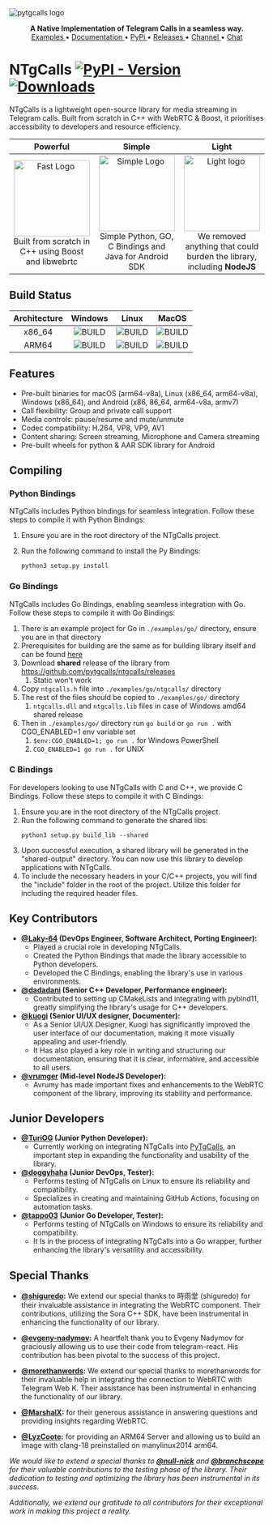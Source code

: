 <img src="https://raw.githubusercontent.com/pytgcalls/ntgcalls/master/.github/images/banner.png" alt="pytgcalls logo" />
<p align="center">
    <b>A Native Implementation of Telegram Calls in a seamless way.</b>
    <br>
    <a href="https://github.com/pytgcalls/ntgcalls/tree/master/examples">
        Examples
    </a>
    •
    <a href="https://pytgcalls.github.io/">
        Documentation
    </a>
    •
    <a href="https://pypi.org/project/ntgcalls/">
        PyPi
    </a>
    •
    <a href="https://github.com/pytgcalls/ntgcalls/releases">
        Releases
    </a>
    •
    <a href="https://t.me/pytgcallsnews">
        Channel
    </a>
    •
    <a href="https://t.me/pytgcallschat">
        Chat
    </a>
</p>

# NTgCalls [![PyPI - Version](https://img.shields.io/pypi/v/ntgcalls?logo=python&logoColor=%23959DA5&label=pypi&labelColor=%23282f37)](https://pypi.org/project/ntgcalls/) [![Downloads](https://img.shields.io/pepy/dt/ntgcalls?logoColor=%23959DA5&labelColor=%23282f37&color=%2328A745)](https://pepy.tech/project/ntgcalls)
NTgCalls is a lightweight open-source library for media streaming in Telegram calls. Built from scratch in C++ with WebRTC & Boost, it prioritises accessibility to developers and resource efficiency.

|                                                                                     Powerful                                                                                      |                                                                                            Simple                                                                                            |                                                                                                   Light                                                                                                    |
|:---------------------------------------------------------------------------------------------------------------------------------------------------------------------------------:|:--------------------------------------------------------------------------------------------------------------------------------------------------------------------------------------------:|:----------------------------------------------------------------------------------------------------------------------------------------------------------------------------------------------------------:|
| <img src="https://raw.githubusercontent.com/pytgcalls/ntgcalls/master/.github/images/fast.gif" width=150 alt="Fast Logo"/><br>Built from scratch in C++ using Boost and libwebrtc | <img src="https://raw.githubusercontent.com/pytgcalls/ntgcalls/master/.github/images/simple.gif" width=150 alt="Simple Logo"/><br>Simple Python, GO, C Bindings and Java for Android SDK<br> | <img src="https://raw.githubusercontent.com/pytgcalls/ntgcalls/master/.github/images/light.gif" width=150 alt="Light logo"/><br>We removed anything that could burden the library, including <b>NodeJS</b> |

## Build Status
| Architecture |                                                                   Windows                                                                   |                                                                Linux                                                                |                                                                  MacOS                                                                  |
|:------------:|:-------------------------------------------------------------------------------------------------------------------------------------------:|:-----------------------------------------------------------------------------------------------------------------------------------:|:---------------------------------------------------------------------------------------------------------------------------------------:|
|    x86_64    |   ![BUILD](https://img.shields.io/badge/build-passing-dark_green?logo=windows11&logoColor=%23959DA5&labelColor=%23282f37&color=%2328A745)   | ![BUILD](https://img.shields.io/badge/build-passing-dark_green?logo=linux&logoColor=%23959DA5&labelColor=%23282f37&color=%2328A745) | ![BUILD](https://img.shields.io/badge/build-unsupported-dark_green?logo=apple&logoColor=%23959DA5&labelColor=%23282f37&color=%23959DA5) |
|    ARM64     | ![BUILD](https://img.shields.io/badge/build-unsupported-dark_green?logo=windows11&logoColor=%23959DA5&labelColor=%23282f37&color=%23959DA5) | ![BUILD](https://img.shields.io/badge/build-passing-dark_green?logo=linux&logoColor=%23959DA5&labelColor=%23282f37&color=%2328A745) |   ![BUILD](https://img.shields.io/badge/build-passing-dark_green?logo=apple&logoColor=%23959DA5&labelColor=%23282f37&color=%2328A745)   |

## Features
- Pre-built binaries for macOS (arm64-v8a), Linux (x86_64, arm64-v8a), Windows (x86_64), and Android (x86, 86_64, arm64-v8a, armv7)
- Call flexibility: Group and private call support
- Media controls: pause/resume and mute/unmute
- Codec compatibility: H.264, VP8, VP9, AV1
- Content sharing: Screen streaming, Microphone and Camera streaming
- Pre-built wheels for python & AAR SDK library for Android

## Compiling

### Python Bindings
NTgCalls includes Python bindings for seamless integration. Follow these steps to compile it with Python Bindings:
1. Ensure you are in the root directory of the NTgCalls project.
2. Run the following command to install the Py Bindings:

   ```shell
   python3 setup.py install
   ```
### Go Bindings
NTgCalls includes Go Bindings, enabling seamless integration with Go. Follow these steps to compile it with Go Bindings:
1. There is an example project for Go in `./examples/go/` directory, ensure you are in that directory
2. Prerequisites for building are the same as for building library itself and can be found [here](https://pytgcalls.github.io/NTgCalls/Build%20Guide#Installing=Prerequisites)
3. Download **shared** release of the library from https://github.com/pytgcalls/ntgcalls/releases
    1. Static won't work
4. Copy `ntgcalls.h` file into `./examples/go/ntgcalls/` directory
5. The rest of the files should be copied to `./examples/go/` directory
    1. `ntgcalls.dll` and `ntgcalls.lib` files in case of Windows amd64 shared release
6. Then in `./examples/go/` directory run `go build` or `go run .` with CGO_ENABLED=1 env variable set
    1. `$env:CGO_ENABLED=1; go run .` for Windows PowerShell
    2. `CGO_ENABLED=1 go run .` for UNIX


### C Bindings
For developers looking to use NTgCalls with C and C++, we provide C Bindings. Follow these steps to compile it with C Bindings:
1. Ensure you are in the root directory of the NTgCalls project.
2. Run the following command to generate the shared libs:
   ```shell
   python3 setup.py build_lib --shared
   ```
3. Upon successful execution, a shared library will be generated in the "shared-output" directory. 
   You can now use this library to develop applications with NTgCalls.
4. To include the necessary headers in your C/C++ projects, you will find the "include" folder in the root of the project. 
   Utilize this folder for including the required header files.

## Key Contributors
* <b><a href="https://github.com/Laky-64">@Laky-64</a> (DevOps Engineer, Software Architect, Porting Engineer):</b>
    * Played a crucial role in developing NTgCalls.
    * Created the Python Bindings that made the library accessible to Python developers.
    * Developed the C Bindings, enabling the library's use in various environments.
* <b><a href="https://github.com/dadadani">@dadadani</a> (Senior C++ Developer, Performance engineer):</b>
    * Contributed to setting up CMakeLists and integrating with pybind11,
      greatly simplifying the library's usage for C++ developers.
* <b><a href="https://github.com/kuogi">@kuogi</a> (Senior UI/UX designer, Documenter):</b>
    * As a Senior UI/UX Designer, Kuogi has significantly improved the user interface of our documentation, 
      making it more visually appealing and user-friendly.
    * It Has also played a key role in writing and structuring our documentation, ensuring that it is clear,
      informative, and accessible to all users.
* <b><a href="https://github.com/vrumger">@vrumger</a> (Mid-level NodeJS Developer):</b>
    * Avrumy has made important fixes and enhancements to the WebRTC component of the library, 
      improving its stability and performance.

## Junior Developers
* <b><a href="https://github.com/TuriOG">@TuriOG</a> (Junior Python Developer):</b>
    * Currently working on integrating NTgCalls into <a href="//github.com/pytgcalls/pytgcalls">PyTgCalls</a>, an important step
      in expanding the functionality and usability of the library.
* <b><a href="https://github.com/doggyhaha">@doggyhaha</a> (Junior DevOps, Tester):</b>
    * Performs testing of NTgCalls on Linux to ensure its reliability and compatibility.
    * Specializes in creating and maintaining GitHub Actions, focusing on automation tasks.
* <b><a href="https://github.com/tappo03">@tappo03</a> (Junior Go Developer, Tester):</b>
    * Performs testing of NTgCalls on Windows to ensure its reliability and compatibility.
    * It Is in the process of integrating NTgCalls into a Go wrapper, further enhancing the library's
      versatility and accessibility.

## Special Thanks
* <b><a href="https://github.com/shiguredo">@shiguredo</a>:</b>
  We extend our special thanks to 時雨堂 (shiguredo) for their invaluable assistance in integrating the WebRTC component. Their contributions,
  utilizing the Sora C++ SDK, have been instrumental in enhancing the functionality of our library.

* <b><a href="https://github.com/evgeny-nadymov">@evgeny-nadymov</a>:</b>
  A heartfelt thank you to Evgeny Nadymov for graciously allowing us to use their code from telegram-react.
  His contribution has been pivotal to the success of this project.

* <b><a href="https://github.com/morethanwords">@morethanwords</a>:</b>
  We extend our special thanks to morethanwords for their invaluable help in integrating the connection to WebRTC with Telegram Web K. 
  Their assistance has been instrumental in enhancing the functionality of our library.

* <b><a href="https://github.com/MarshalX">@MarshalX</a>:</b> for their generous assistance in answering questions and providing insights regarding WebRTC.

* <b><a href="https://github.com/LyzCoote">@LyzCoote</a>:</b> for providing an ARM64 Server and allowing us to build an image with clang-18 preinstalled on manylinux2014 arm64.

_We would like to extend a special thanks to <b><a href='https://github.com/null-nick'>@null-nick</a></b>
and <b><a href='https://github.com/branchscope'>@branchscope</a></b> for their valuable contributions to the testing phase of the library.
Their dedication to testing and optimizing the library has been instrumental in its success._

_Additionally, we extend our gratitude to all contributors for their exceptional work in making this project a reality._
